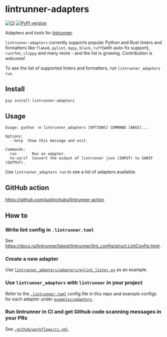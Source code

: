 # lintrunner-adapters

[![CI](https://github.com/justinchuby/lintrunner-adapters/actions/workflows/ci.yml/badge.svg)](https://github.com/justinchuby/lintrunner-adapters/actions/workflows/ci.yml)
[![PyPI version](https://badge.fury.io/py/lintrunner-adapters.svg)](https://badge.fury.io/py/lintrunner-adapters)

Adapters and tools for [lintrunner](https://github.com/suo/lintrunner).

`lintrunner-adapters` currently supports popular Python and Rust linters and formatters like `flake8`, `pylint`, `mypy`, `black`, `ruff`(with auto-fix support), `rustfmt`, `clippy` and many more - and the list is growing. Contribution is welcome!

To see the list of supported linters and formatters, run `lintrunner_adapters run`.

## Install

```sh
pip install lintrunner-adapters
```

## Usage

```text
Usage: python -m lintrunner_adapters [OPTIONS] COMMAND [ARGS]...

Options:
  --help  Show this message and exit.

Commands:
  run       Run an adapter.
  to-sarif  Convert the output of lintrunner json (INPUT) to SARIF (OUTPUT).
```

Use `lintrunner_adapters run` to see a list of adapters available.

## GitHub action

https://github.com/justinchuby/lintrunner-action

## How to

### Write lint config in `.lintrunner.toml`

See https://docs.rs/lintrunner/latest/lintrunner/lint_config/struct.LintConfig.html.

### Create a new adapter

Use [`lintrunner_adapters/adapters/pylint_linter.py`](https://github.com/justinchuby/lintrunner-adapters/blob/main/lintrunner_adapters/adapters/pylint_linter.py) as an example.

### Use `lintrunner_adapters` with `lintrunner` in your project

Refer to the [`.lintrunner.toml`](https://github.com/justinchuby/lintrunner-adapters/blob/main/.lintrunner.toml) config file in this repo and example configs for each adapter under [`examples/adapters`](https://github.com/justinchuby/lintrunner-adapters/tree/main/examples/adapters).

### Run lintrunner in CI and get Github code scanning messages in your PRs

See [`.github/workflows/ci.yml`](https://github.com/justinchuby/lintrunner-adapters/blob/main/.github/workflows/ci.yml).
